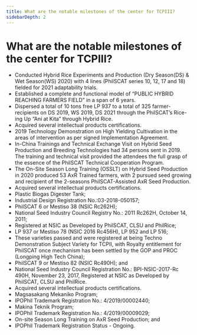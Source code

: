 ```yaml
---
title: What are the notable milestones of the center for TCPIII?
sidebarDepth: 2
---
```


# What are the notable milestones of the center for TCPIII?


 - Conducted Hybrid Rice Experiments and Production (Dry Season(DS) & Wet Season(WS) 2020) with 4 lines (PhilSCAT series 10, 12, 17 and 18)  fielded for 2021 adaptability trials.
 - Established a complete and functional model of “PUBLIC HYBRID REACHING FARMERS FIELD” in a span of 6 years.
 - Dispersed a total of 10 tons free LP 937 to a total of 325 farmer-recipients on DS 2019, WS 2019, DS 2021 through the PhilSCAT’s Rice-ing Up “Ani at Kita” through Hybrid Rice.
 - Acquired several intellectual products certifications.
 - 2019 Technology Demonstration on High Yielding Cultivation in the areas of intervention as per signed Implementation Agreement.
 - In-China Trainings and Technical Exchange Visit on Hybrid Seed Production and Breeding Technologies had 34 persons sent in 2019. The training and technical visit provided the attendees the full grasp of the essence of the PhilSCAT Technical Cooperation Program.
 - The On-Site Season Long Training (OSSLT) on Hybrid Seed Production in 2020 produced 53 AxR Trained farmers, with 2 pursued seed growing and recipient of the 2-seasons PhilSCAT-Assisted AxR Seed Production.
 - Acquired several intellectual products certifications.
 - Plastic Biogas Digester Tank;
 - Industrial Design Registration No.:03-2018-050157;
 - PhilSCAT 6 or Mestiso 38 (NSIC Rc262H);
 - National Seed Industry Council  Registry No.: 2011 Rc262H, October 14, 2011;
 - Registered at NSIC as Developed by PhilSCAT, CLSU and PhilRice;
 - LP 937 or Mestiso 78 (NSIC 2016 Rc456H), LP 952 and LP 516;
 - These varieties passed and were registered at being Techno Demonstration Subject Variety for TCPII, with Royalty entitlement for PhilSCAT once mechanism has been settled by the GOP and PROC (Longping High Tech China);
 - PhilSCAT 9 or Mestiso 82 (NSIC Rc490H); and
 - National Seed Industry Council  Registration No.: BPI-NSIC-2017-Rc 490H, November 23, 2017, Registered at NSIC as Developed by PhilSCAT, CLSU and PhilRice.
 - Acquired several intellectual products certifications.
 - Magsasakang Mekaniko Program;
 - IPOPhil Trademark Registration No.: 4/2019/00002440;
 - Makina Teknik Program;
 - IPOPhil Trademark Registration No.: 4/2019/00009029;
 - On-site Season Long Training on AxR Seed Production; and
 - IPOPhil Trademark Registration Status - Ongoing.
